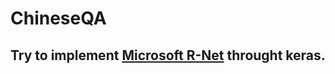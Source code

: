 # ChineseQA
## Try to implement [Microsoft R-Net](https://www.microsoft.com/en-us/research/wp-content/uploads/2017/05/r-net.pdf) throught keras. 
